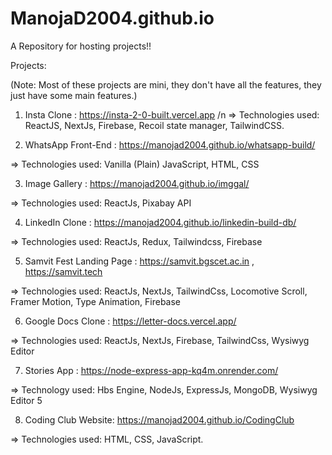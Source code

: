 # ManojaD2004.github.io
A Repository for hosting projects!!


Projects: 

(Note: Most of these projects are mini, they don't have all the features, they just have some main features.) 

1. Insta Clone : https://insta-2-0-built.vercel.app 
/n => Technologies used: ReactJS, NextJs, Firebase, Recoil state manager, TailwindCSS.

2. WhatsApp Front-End : https://manojad2004.github.io/whatsapp-build/

=> Technologies used: Vanilla (Plain) JavaScript, HTML, CSS

3. Image Gallery : https://manojad2004.github.io/imggal/

=> Technologies used: ReactJs, Pixabay API


4. LinkedIn Clone : https://manojad2004.github.io/linkedin-build-db/

=> Technologies used: ReactJs, Redux, Tailwindcss, Firebase

5. Samvit Fest Landing Page : https://samvit.bgscet.ac.in , https://samvit.tech

=> Technologies used: ReactJs, NextJs, TailwindCss, Locomotive Scroll, Framer Motion, Type Animation, Firebase

6. Google Docs Clone : https://letter-docs.vercel.app/

=> Technologies used: ReactJs, NextJs, Firebase, TailwindCss, Wysiwyg Editor

7. Stories App : https://node-express-app-kq4m.onrender.com/

=> Technology used: Hbs Engine, NodeJs, ExpressJs, MongoDB, Wysiwyg Editor 5

8. Coding Club Website: https://manojad2004.github.io/CodingClub

=> Technologies used: HTML, CSS, JavaScript. 










